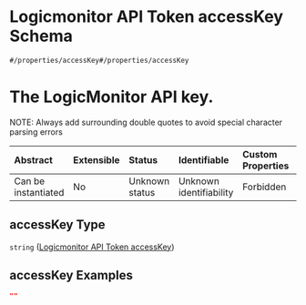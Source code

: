 # Logicmonitor API Token accessKey Schema

```txt
#/properties/accessKey#/properties/accessKey
```

# The LogicMonitor API key.

NOTE: Always add surrounding double quotes to avoid special character parsing errors

| Abstract            | Extensible | Status         | Identifiable            | Custom Properties | Additional Properties | Access Restrictions | Defined In                                                        |
| :------------------ | :--------- | :------------- | :---------------------- | :---------------- | :-------------------- | :------------------ | :---------------------------------------------------------------- |
| Can be instantiated | No         | Unknown status | Unknown identifiability | Forbidden         | Allowed               | none                | [values.schema.json\*](values.schema.json "open original schema") |

## accessKey Type

`string` ([Logicmonitor API Token accessKey](values-properties-logicmonitor-api-token-accesskey.md))

## accessKey Examples

```json
""
```
